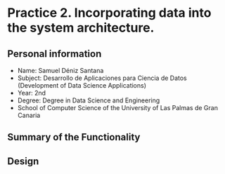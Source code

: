 # Practice 2. Incorporating data into the system architecture. 

## Personal information

- Name: Samuel Déniz Santana
- Subject: Desarrollo de Aplicaciones para Ciencia de Datos (Development of Data Science Applications)
- Year: 2nd
- Degree: Degree in Data Science and Engineering
- School of Computer Science of the University of Las Palmas de Gran Canaria

## Summary of the Functionality


## Design
